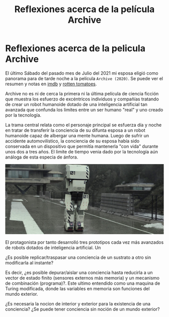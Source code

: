 ﻿---
layout: archive
title: "Reflexiones acerca de la película Archive"
collection: postsens
category: postsens
---

# Reflexiones acerca de la pelicula Archive

El último Sábado del pasado mes de Julio del 2021 mi esposa eligió como panorama para de tarde noche a la película ```Archive (2020)```. Se puede ver el resumen y notas en [imdb](https://www.imdb.com/title/tt6882604/) y [rotten tomatoes](https://www.rottentomatoes.com/m/archive). 

Archive no es ni de cerca la primera ni la última película de ciencia ficción que muestra los esfuerzo de excéntricos individuos y compañías tratando de crear un robot humanoide dotado de una inteligencia artificial tan avanzada que confunda los limites entre un ser humano "real" y uno creado por la tecnología. 

La trama central relata como el personaje principal se esfuerza día y noche en  tratar de transferir la conciencia de su difunta esposa a un robot humanoide  capaz de albergar una mente humana. Luego de sufrir  un accidente automovilístico, la conciencia de su esposa había sido conservada en un dispositivo que permitía mantenerla "con vida" durante unos dos a tres años. El limite de tiempo venia dado por la tecnología aún análoga de esta especia de ánfora.

![archive_r01](https://raw.githubusercontent.com/toopazo/toopazo.github.io/master/images/archive_r01.jpg)


El protagonista por tanto desarrolló tres prototipos cada vez más avanzados de 
robots dotados de inteligencia artificial. Un 

¿Es posible replicar/traspasar una conciencia de un sustrato a otro sin 
modificarla al instante?

Es decir, ¿es posible depurar/aislar una conciencia hasta reducirla a un vector 
de estado finito (sensores externos más memoria) y un mecanismo de combinación
(programa)?. Este ultimo entendido como una maquina de Turing modificada, donde
las variables en memoria son funciones del mundo exterior.

¿Es necesaria la nocion de interior y exterior para la existencia de una 
conciencia? ¿Se puede tener conciencia sin noción de un mundo exterior?


